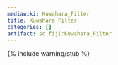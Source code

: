 ```yaml
---
mediawiki: Kuwahara_Filter
title: Kuwahara Filter
categories: []
artifact: sc.fiji:Kuwahara_Filter
---
```


{% include warning/stub %}




